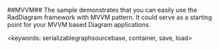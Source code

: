 ##MVVM##
The sample demonstrates that you can easily use the RadDiagram framework with MVVM pattern. 
It could serve as a starting point for your MVVM based Diagram applications.

<keywords: serializablegraphsourcebase, container, save, load>